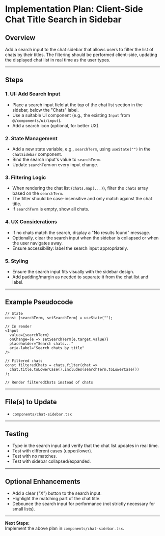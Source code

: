 # Implementation Plan: Client-Side Chat Title Search in Sidebar

## Overview
Add a search input to the chat sidebar that allows users to filter the list of chats by their titles. The filtering should be performed client-side, updating the displayed chat list in real time as the user types.

---

## Steps

### 1. UI: Add Search Input
- Place a search input field at the top of the chat list section in the sidebar, below the "Chats" label.
- Use a suitable UI component (e.g., the existing `Input` from `@/components/ui/input`).
- Add a search icon (optional, for better UX).

### 2. State Management
- Add a new state variable, e.g., `searchTerm`, using `useState("")` in the `ChatSidebar` component.
- Bind the search input's value to `searchTerm`.
- Update `searchTerm` on every input change.

### 3. Filtering Logic
- When rendering the chat list (`chats.map(...)`), filter the `chats` array based on the `searchTerm`.
- The filter should be case-insensitive and only match against the chat title.
- If `searchTerm` is empty, show all chats.

### 4. UX Considerations
- If no chats match the search, display a "No results found" message.
- Optionally, clear the search input when the sidebar is collapsed or when the user navigates away.
- Ensure accessibility: label the search input appropriately.

### 5. Styling
- Ensure the search input fits visually with the sidebar design.
- Add padding/margin as needed to separate it from the chat list and label.

---

## Example Pseudocode

```tsx
// State
const [searchTerm, setSearchTerm] = useState("");

// In render
<Input
  value={searchTerm}
  onChange={e => setSearchTerm(e.target.value)}
  placeholder="Search chats..."
  aria-label="Search chats by title"
/>

// Filtered chats
const filteredChats = chats.filter(chat =>
  chat.title.toLowerCase().includes(searchTerm.toLowerCase())
);

// Render filteredChats instead of chats
```

---

## File(s) to Update
- `components/chat-sidebar.tsx`

---

## Testing
- Type in the search input and verify that the chat list updates in real time.
- Test with different cases (upper/lower).
- Test with no matches.
- Test with sidebar collapsed/expanded.

---

## Optional Enhancements
- Add a clear ("X") button to the search input.
- Highlight the matching part of the chat title.
- Debounce the search input for performance (not strictly necessary for small lists).

---

**Next Steps:**  
Implement the above plan in `components/chat-sidebar.tsx`. 